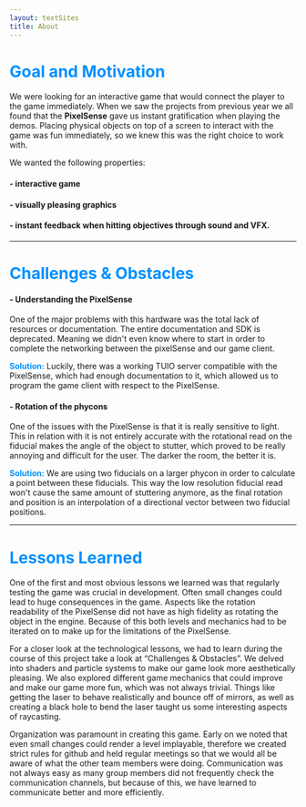 ```yaml
---
layout: textSites
title: About
---
```

# <span style="color:#0090ff"> Goal and Motivation </span>

We were looking for an interactive game that would connect the player to the game immediately.
When we saw the projects from previous year we all found that the **PixelSense** gave us instant gratification when playing the demos. Placing physical objects on top of a screen to interact with the game was fun immediately, so we knew this was the right choice to work with.

We wanted the following properties:

#### - interactive game

#### - visually pleasing graphics

#### - instant feedback when hitting objectives through sound and VFX.

- - - -

# <span style="color:#0090ff"> Challenges & Obstacles </span>

#### - Understanding the PixelSense
One of the major problems with this hardware was the total lack of resources or documentation. The entire documentation and SDK is deprecated. Meaning we didn't even know where to start in order to complete the networking between the pixelSense and our game client.

<span style="color:#0090ff;"> **Solution:** </span> Luckily, there was a working TUIO server compatible with the PixelSense, which had enough documentation to it, which allowed us to program the game client with respect to the PixelSense.

#### -  Rotation of the phycons
One of the issues with the PixelSense is that it is really sensitive to light. This in relation with it is not entirely accurate with the rotational read on the fiducial makes the angle of the object to stutter, which proved to be really annoying and difficult for the user. The darker the room, the better it is.

<span style="color:#0090ff;"> **Solution:** </span> We are using two fiducials on a larger phycon in order to calculate a point between these fiducials. This way the low resolution fiducial read won't cause the same amount of stuttering anymore, as the final rotation and position is an interpolation of a directional vector between two fiducial positions.

- - - -
# <span style="color:#0090ff"> Lessons Learned </span>

One of the first and most obvious lessons we learned was that regularly testing the game was crucial in development. Often small changes could lead to huge consequences in the game. Aspects like the rotation readability of the PixelSense did not have as high fidelity as rotating the object in the engine. Because of this both levels and mechanics had to be iterated on to make up for the limitations of the PixelSense.

For a closer look at the technological lessons, we had to learn during the course of this project take a look at “Challenges & Obstacles”. We delved into shaders and particle systems to make our game look more aesthetically pleasing. We also explored different game mechanics that could improve and make our game more fun, which was not always trivial. Things like getting the laser to behave realistically and bounce off of mirrors, as well as creating a black hole to bend the laser taught us some interesting aspects of raycasting.

Organization was paramount in creating this game. Early on we noted that even small changes could render a level implayable, therefore we created strict rules for github and held regular meetings so that we would all be aware of what the other team members were doing. Communication was not always easy as many group members did not frequently check the communication channels, but because of this, we have learned to communicate better and more efficiently.
